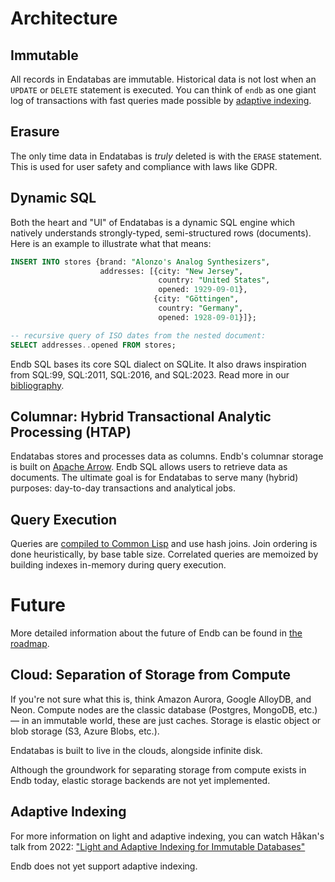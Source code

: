 # Architecture

## Immutable

All records in Endatabas are immutable.
Historical data is not lost when an `UPDATE` or `DELETE` statement is executed.
You can think of `endb` as one giant log of transactions
with fast queries made possible by [adaptive indexing](#adaptive-indexing).

## Erasure

The only time data in Endatabas is _truly_ deleted is with the `ERASE` statement.
This is used for user safety and compliance with laws like GDPR.

## Dynamic SQL

Both the heart and "UI" of Endatabas is a dynamic SQL engine which natively understands strongly-typed,
semi-structured rows (documents).
Here is an example to illustrate what that means:

```sql
INSERT INTO stores {brand: "Alonzo's Analog Synthesizers",
                    addresses: [{city: "New Jersey",
                                 country: "United States",
                                 opened: 1929-09-01},
                                {city: "Göttingen",
                                 country: "Germany",
                                 opened: 1928-09-01}]};

-- recursive query of ISO dates from the nested document:
SELECT addresses..opened FROM stores;
```

Endb SQL bases its core SQL dialect on SQLite.
It also draws inspiration from SQL:99, SQL:2011, SQL:2016, and SQL:2023.
Read more in our [bibliography](https://www.endatabas.com/bibliography.html).

## Columnar: Hybrid Transactional Analytic Processing (HTAP)

Endatabas stores and processes data as columns.
Endb's columnar storage is built on [Apache Arrow](https://arrow.apache.org/docs/format/Columnar.html).
Endb SQL allows users to retrieve data as documents.
The ultimate goal is for Endatabas to serve many (hybrid) purposes: day-to-day transactions and analytical jobs.

## Query Execution

Queries are [compiled to Common Lisp](https://github.com/endatabas/endb/blob/main/src/sql/compiler.lisp)
and use hash joins.
Join ordering is done heuristically, by base table size.
Correlated queries are memoized by building indexes in-memory during query execution.

# Future

More detailed information about the future of Endb can be found in [the roadmap](roadmap.md).

## Cloud: Separation of Storage from Compute

If you're not sure what this is, think Amazon Aurora, Google AlloyDB, and Neon.
Compute nodes are the classic database (Postgres, MongoDB, etc.) — in an immutable world, these are just caches.
Storage is elastic object or blob storage (S3, Azure Blobs, etc.).

Endatabas is built to live in the clouds, alongside infinite disk.

Although the groundwork for separating storage from compute exists in Endb today,
elastic storage backends are not yet implemented.

## Adaptive Indexing

For more information on light and adaptive indexing, you can watch Håkan's talk from 2022:
["Light and Adaptive Indexing for Immutable Databases"](https://www.youtube.com/watch?v=Px-7TlceM5A)

Endb does not yet support adaptive indexing.
